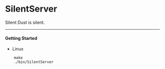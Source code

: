 # SilentServer

Silent Dust is silent.

------------------------
#### Getting Started

+ Linux

```
    make
    ./bin/SilentServer
```


     